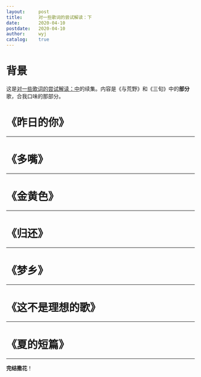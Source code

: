 ```yaml
---
layout:		post
title:		对一些歌词的尝试解读：下
date:		2020-04-10
postdate:	2020-04-10
author:		wyj
catalog:	true
---
```


# 背景

这是[对一些歌词的尝试解读：中](https://2o181o28.github.io/2020/04/13/%E5%AF%B9%E6%AD%8C%E8%AF%8D%E7%9A%84%E5%B0%9D%E8%AF%95%E8%A7%A3%E8%AF%BB2/)的续集。内容是《与荒野》和《三旬》中的**部分**歌，合我口味的那部分。

# 《昨日的你》
-----

# 《多嘴》
-----

# 《金黄色》
-----

# 《归还》
-----

# 《梦乡》
-----

# 《这不是理想的歌》
-----

# 《夏的短篇》
-----

**完结撒花**！
